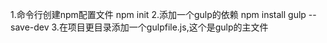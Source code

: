 1.命令行创建npm配置文件
    npm init
2.添加一个gulp的依赖
    npm install gulp --save-dev
3.在项目更目录添加一个gulpfile.js,这个是gulp的主文件